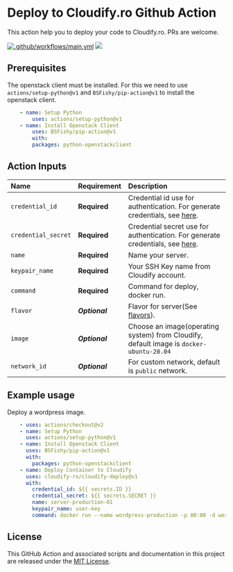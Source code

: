 # Deploy to Cloudify.ro Github Action
This action help you to deploy your code to Cloudify.ro.
PRs are welcome.

[![.github/workflows/main.yml](https://github.com/cloudify-ro/cloudify-deploy/actions/workflows/main.yml/badge.svg)](https://github.com/cloudify-ro/cloudify-deploy/actions/workflows/main.yml) ![](https://img.shields.io/github/v/release/cloudify-ro/cloudify-deploy?color=blueviolet&logo=Cloudify)



## Prerequisites
The openstack client must be installed. For this we need to use `actions/setup-python@v1` and `BSFishy/pip-action@v1` to install the openstack client.
```yaml
    - name: Setup Python
        uses: actions/setup-python@v1
    - name: Install Openstack Client
        uses: BSFishy/pip-action@v1
        with:
        packages: python-openstackclient
```

## Action Inputs
| Name                  | Requirement       | Description |
|:--------------------- |:----------------- |:------------|
| `credential_id` | **Required**      | Credential id use for authentication. For generate credentials, see [here](https://help.cloudify.ro/en/article/generate-application-credentials-for-project-1wlq1za/).
| `credential_secret`         | **Required**      | Credential secret use for authentication. For generate credentials, see [here](https://help.cloudify.ro/en/article/generate-application-credentials-for-project-1wlq1za/).
| `name`             | **Required**    | Name your server.
| `keypair_name`      | **Required**    | Your SSH Key name from Cloudify account.
| `command`           | **Required**    | Command for deploy, docker run.
| `flavor`           | ***Optional***    | Flavor for server(See [flavors](https://cloudify.ro/pricing/cloud-vps)).
| `image`           | ***Optional***    | Choose an image(operating system) from Cloudify, default image is `docker-ubuntu-20.04` 
| `network_id`           | ***Optional***    | For custom network, default is `public` network.

## Example usage
Deploy a wordpress image.

```yaml
    - uses: actions/checkout@v2
    - name: Setup Python
      uses: actions/setup-python@v1
    - name: Install Openstack Client
      uses: BSFishy/pip-action@v1
      with:
        packages: python-openstackclient
    - name: Deploy Container to Cloudify
      uses: cloudify-ro/cloudify-deploy@v1
      with: 
        credential_id: ${{ secrets.ID }}
        credential_secret: ${{ secrets.SECRET }}
        name: server-production-01
        keypair_name: user-key
        command: docker run --name wordpress-production -p 80:80 -d wordpress
```

## License
This GitHub Action and associated scripts and documentation in this project are released under the [MIT License](https://github.com/cloudify-ro/cloudify-deploy/blob/main/LICENSE).






